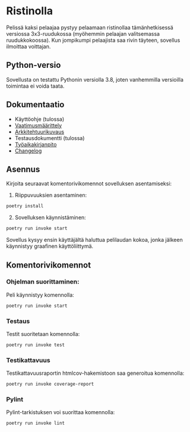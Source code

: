 # Ristinolla

Pelissä kaksi pelaajaa pystyy pelaamaan ristinollaa tämänhetkisessä versiossa 3x3-ruudukossa (myöhemmin pelaajan valitsemassa ruudukkokoossa). Kun jompikumpi pelaajista saa rivin täyteen, sovellus ilmoittaa voittajan.

## Python-versio

Sovellusta on testattu Pythonin versiolla 3.8, joten vanhemmilla versioilla toimintaa ei voida taata.

## Dokumentaatio

- Käyttöohje (tulossa)
- [Vaatimusmäärittely](./dokumentaatio/vaatimusmaarittely.md)
- [Arkkitehtuurikuvaus](./dokumentaatio/arkkitehtuuri.md)
- Testausdokumentti (tulossa)
- [Työaikakirjanpito](./dokumentaatio/tuntikirjanpito.md)
- [Changelog](./dokumentaatio/changelog.md)

## Asennus

Kirjoita seuraavat komentorivikomennot sovelluksen asentamiseksi:

1. Riippuvuuksien asentaminen:

```bash
poetry install
```

2. Sovelluksen käynnistäminen:

```bash
poetry run invoke start
```

Sovellus kysyy ensin käyttäjältä haluttua pelilaudan kokoa, jonka jälkeen käynnistyy graafinen käyttöliittymä.

## Komentorivikomennot

### Ohjelman suorittaminen:

Peli käynnistyy komennolla:

```bash
poetry run invoke start
```

### Testaus

Testit suoritetaan komennolla:

```bash
poetry run invoke test
```

### Testikattavuus

Testikattavuusraportin htmlcov-hakemistoon saa generoitua komennolla:

```bash
poetry run invoke coverage-report
```

### Pylint

Pylint-tarkistuksen voi suorittaa komennolla:

```bash
poetry run invoke lint
```


